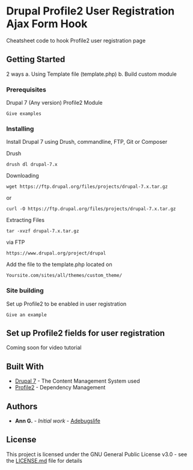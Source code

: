 # Drupal Profile2 User Registration Ajax Form Hook

Cheatsheet code to hook Profile2 user registration page

## Getting Started

2 ways 
a. Using Template file (template.php)
b. Build custom module
### Prerequisites

Drupal 7 (Any version)
Profile2 Module

```
Give examples
```

### Installing

Install Drupal 7 using Drush, commandline, FTP, Git or Composer

Drush

```
drush dl drupal-7.x

```

Downloading

```
wget https://ftp.drupal.org/files/projects/drupal-7.x.tar.gz

```
or
```
curl -O https://ftp.drupal.org/files/projects/drupal-7.x.tar.gz

```

Extracting Files
```
tar -xvzf drupal-7.x.tar.gz

```

via FTP
```
https://www.drupal.org/project/drupal

```
Add the file to the template.php located on

```
Yoursite.com/sites/all/themes/custom_theme/
```

### Site building

Set up Profile2 to be enabled in user registration

```
Give an example
```

## Set up Profile2 fields for user registration

Coming soon for video tutorial

## Built With

* [Drupal 7](drupal.org) - The Content Management System used
* [Profile2](http://api.drupalhelp.net/api/profile2/profile2.api.php/7) - Dependency Management

## Authors

* **Ann G.** - *Initial work* - [Adebugslife](http://adebugslife.com)


## License

This project is licensed under the GNU General Public License v3.0 - see the [LICENSE.md](LICENSE.md) file for details
